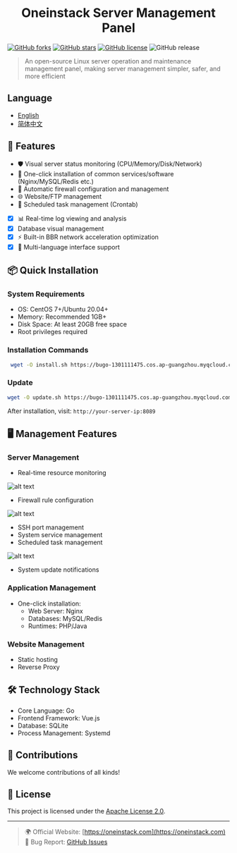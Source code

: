 <h1 align="center">Oneinstack Server Management Panel</h1>

[![GitHub forks](https://img.shields.io/github/forks/oneinstack/Oneinstack-Panel)](https://github.com/oneinstack/Oneinstack-Panel/network)
[![GitHub stars](https://img.shields.io/github/stars/oneinstack/Oneinstack-Panel)](https://github.com/oneinstack/Oneinstack-Panel/stargazers)
[![GitHub license](https://img.shields.io/github/license/oneinstack/Oneinstack-Panel)](https://github.com/oneinstack/Oneinstack-Panel/blob/main/LICENSE)
![GitHub release](https://img.shields.io/github/v/release/oneinstack/Oneinstack-Panel)

> An open-source Linux server operation and maintenance management panel, making server management simpler, safer, and more efficient

## Language

- [English](README.md)
- [简体中文](README-zh.md)

## 🚀 Features

- 🛡️ Visual server status monitoring (CPU/Memory/Disk/Network)
- 🔧 One-click installation of common services/software (Nginx/MySQL/Redis etc.)
- 🔐 Automatic firewall configuration and management
- 🌐 Website/FTP management
- 🔄 Scheduled task management (Crontab)
- [x] 📊 Real-time log viewing and analysis
- [x] Database visual management
- [x] ⚡ Built-in BBR network acceleration optimization
- [x] 📡 Multi-language interface support

## 📦 Quick Installation

### System Requirements

- OS: CentOS 7+/Ubuntu 20.04+
- Memory: Recommended 1GB+
- Disk Space: At least 20GB free space
- Root privileges required

### Installation Commands

```bash
 wget -O install.sh https://bugo-1301111475.cos.ap-guangzhou.myqcloud.com/oneinstack/install.sh && chmod +x install.sh && ./install.sh

```

### Update

```bash
wget -O update.sh https://bugo-1301111475.cos.ap-guangzhou.myqcloud.com/oneinstack/update.sh && chmod +x update.sh && ./update.sh
```

After installation, visit: `http://your-server-ip:8089`

## 🖥️ Management Features

### Server Management

- Real-time resource monitoring

![alt text](img/1.png)

- Firewall rule configuration

![alt text](img/2.png)

- SSH port management
- System service management
- Scheduled task management

![alt text](img/3.png)

- System update notifications

### Application Management

- One-click installation:
  - Web Server: Nginx
  - Databases: MySQL/Redis
  - Runtimes: PHP/Java

### Website Management

- Static hosting
- Reverse Proxy

## 🛠️ Technology Stack

- Core Language: Go
- Frontend Framework: Vue.js
- Database: SQLite
- Process Management: Systemd

## 🤝 Contributions

We welcome contributions of all kinds!

## 📄 License

This project is licensed under the [Apache License 2.0](LICENSE).

---

> 🌍 Official Website: [https://oneinstack.com](https://oneinstack.com)  
> 🐛 Bug Report: [GitHub Issues](https://github.com/oneinstack/Oneinstack-Panel/issues)
